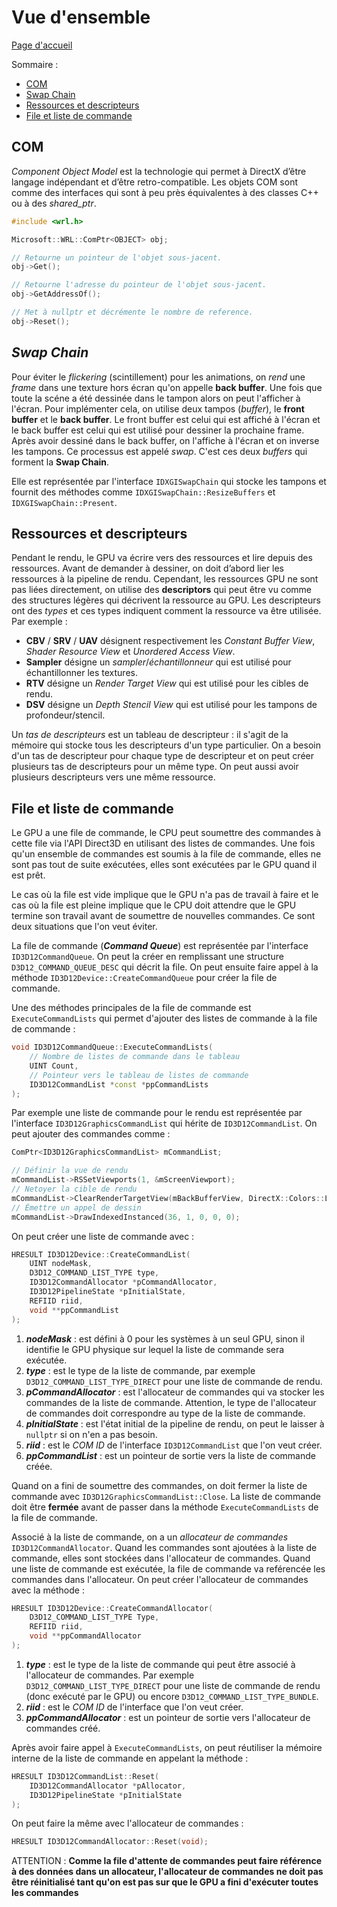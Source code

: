 # Vue d'ensemble

[Page d'accueil](README.md)

Sommaire :
- [COM](#com)
- [Swap Chain](#swap-chain)
- [Ressources et descripteurs](#ressources-et-descripteurs)
- [File et liste de commande](#file-et-liste-de-commande)

## COM
*Component Object Model* est la technologie qui permet à DirectX d’être langage indépendant et d’être retro-compatible. Les objets COM sont comme des interfaces qui sont à peu près équivalentes à des classes C++ ou à des *shared_ptr*. 
```cpp
#include <wrl.h>

Microsoft::WRL::ComPtr<OBJECT> obj;

// Retourne un pointeur de l'objet sous-jacent.
obj->Get();

// Retourne l'adresse du pointeur de l'objet sous-jacent.
obj->GetAddressOf();

// Met à nullptr et décrémente le nombre de reference.
obj->Reset();
```

## *Swap Chain*
Pour éviter le *flickering* (scintillement) pour les animations, on *rend* une *frame* dans une texture hors écran qu'on appelle **back buffer**. Une fois que toute la scéne a été dessinée dans le tampon alors on peut l'afficher à l'écran. Pour implémenter cela, on utilise deux tampos (*buffer*), le **front buffer** et le **back buffer**. Le front buffer est celui qui est affiché à l'écran et le back buffer est celui qui est utilisé pour dessiner la prochaine frame. Après avoir dessiné dans le back buffer, on l'affiche à l'écran et on inverse les tampons. Ce processus est appelé *swap*. C'est ces deux *buffers* qui forment la **Swap Chain**. 

Elle est représentée par l'interface `IDXGISwapChain` qui stocke les tampons et fournit des méthodes comme `IDXGISwapChain::ResizeBuffers` et `IDXGISwapChain::Present`. 

## Ressources et descripteurs
Pendant le rendu, le GPU va écrire vers des ressources et lire depuis des ressources. Avant de demander à dessiner, on doit d’abord lier les ressources à la pipeline de rendu. Cependant, les ressources GPU ne sont pas liées directement, on utilise des **descriptors** qui peut être vu comme des structures légères qui décrivent la ressource au GPU. Les descripteurs ont des *types* et ces types indiquent comment la ressource va être utilisée. Par exemple : 
- **CBV** / **SRV** / **UAV** désignent respectivement les *Constant Buffer View*, *Shader Resource View* et *Unordered Access View*.
- **Sampler** désigne un *sampler*/*échantillonneur* qui est utilisé pour échantillonner les textures.
- **RTV** désigne un *Render Target View* qui est utilisé pour les cibles de rendu.
- **DSV** désigne un *Depth Stencil View* qui est utilisé pour les tampons de profondeur/stencil.

Un *tas de descripteurs* est un tableau de descripteur : il s'agit de la mémoire qui stocke tous les descripteurs d'un type particulier. On a besoin d'un tas de descripteur pour chaque type de descripteur et on peut créer plusieurs tas de descripteurs pour un même type. On peut aussi avoir plusieurs descripteurs vers une même ressource. 

## File et liste de commande
Le GPU a une file de commande, le CPU peut soumettre des commandes à cette file via l'API Direct3D en utilisant des listes de commandes. Une fois qu'un ensemble de commandes est soumis à la file de commande, elles ne sont pas tout de suite exécutées, elles sont exécutées par le GPU quand il est prêt.

Le cas où la file est vide implique que le GPU n'a pas de travail à faire et le cas où la file est pleine implique que le CPU doit attendre que le GPU termine son travail avant de soumettre de nouvelles commandes. Ce sont deux situations que l'on veut éviter.

La file de commande (***Command Queue***) est représentée par l'interface `ID3D12CommandQueue`. On peut la créer en remplissant une structure `D3D12_COMMAND_QUEUE_DESC` qui décrit la file. On peut ensuite faire appel à la méthode `ID3D12Device::CreateCommandQueue` pour créer la file de commande.

Une des méthodes principales de la file de commande est `ExecuteCommandLists` qui permet d'ajouter des listes de commande à la file de commande : 
```cpp
void ID3D12CommandQueue::ExecuteCommandLists(
    // Nombre de listes de commande dans le tableau
    UINT Count, 
    // Pointeur vers le tableau de listes de commande
    ID3D12CommandList *const *ppCommandLists 
);
```

Par exemple une liste de commande pour le rendu est représentée par l'interface `ID3D12GraphicsCommandList` qui hérite de `ID3D12CommandList`. On peut ajouter des commandes comme :
```cpp
ComPtr<ID3D12GraphicsCommandList> mCommandList;

// Définir la vue de rendu
mCommandList->RSSetViewports(1, &mScreenViewport);
// Netoyer la cible de rendu
mCommandList->ClearRenderTargetView(mBackBufferView, DirectX::Colors::LightSteelBlue, 0, nullptr);
// Émettre un appel de dessin
mCommandList->DrawIndexedInstanced(36, 1, 0, 0, 0);
```

On peut créer une liste de commande avec : 
```cpp
HRESULT ID3D12Device::CreateCommandList(
    UINT nodeMask, 
    D3D12_COMMAND_LIST_TYPE type, 
    ID3D12CommandAllocator *pCommandAllocator, 
    ID3D12PipelineState *pInitialState, 
    REFIID riid, 
    void **ppCommandList
);
```
1. ***nodeMask*** : est défini à 0 pour les systèmes à un seul GPU, sinon il identifie le GPU physique sur lequel la liste de commande sera exécutée.
2. ***type*** : est le type de la liste de commande, par exemple `D3D12_COMMAND_LIST_TYPE_DIRECT` pour une liste de commande de rendu.
3. ***pCommandAllocator*** : est l'allocateur de commandes qui va stocker les commandes de la liste de commande. Attention, le type de l'allocateur de commandes doit correspondre au type de la liste de commande.
4. ***pInitialState*** : est l'état initial de la pipeline de rendu, on peut le laisser à `nullptr` si on n'en a pas besoin.
5. ***riid*** : est le *COM ID* de l'interface `ID3D12CommandList` que l'on veut créer.
6. ***ppCommandList*** : est un pointeur de sortie vers la liste de commande créée.

Quand on a fini de soumettre des commandes, on doit fermer la liste de commande avec `ID3D12GraphicsCommandList::Close`. La liste de commande doit être **fermée** avant de passer dans la méthode `ExecuteCommandLists` de la file de commande.

Associé à la liste de commande, on a un *allocateur de commandes* `ID3D12CommandAllocator`. Quand les commandes sont ajoutées à la liste de commande, elles sont stockées dans l'allocateur de commandes. Quand une liste de commande est exécutée, la file de commande va reférencée les commandes dans l'allocateur. On peut créer l'allocateur de commandes avec la méthode : 
```cpp
HRESULT ID3D12Device::CreateCommandAllocator(
    D3D12_COMMAND_LIST_TYPE Type, 
    REFIID riid, 
    void **ppCommandAllocator
);
```
1. ***type*** : est le type de la liste de commande qui peut être associé à l'allocateur de commandes. Par exemple `D3D12_COMMAND_LIST_TYPE_DIRECT` pour une liste de commande de rendu (donc exécuté par le GPU) ou encore `D3D12_COMMAND_LIST_TYPE_BUNDLE`.
2. ***riid*** : est le *COM ID* de l'interface que l'on veut créer.
3. ***ppCommandAllocator*** : est un pointeur de sortie vers l'allocateur de commandes créé.

Après avoir faire appel à `ExecuteCommandLists`, on peut réutiliser la mémoire interne de la liste de commande en appelant la méthode : 
```cpp
HRESULT ID3D12CommandList::Reset(
    ID3D12CommandAllocator *pAllocator,
    ID3D12PipelineState *pInitialState
);
```

On peut faire la même avec l'allocateur de commandes : 
```cpp
HRESULT ID3D12CommandAllocator::Reset(void);
```
ATTENTION : **Comme la file d'attente de commandes peut faire référence à des données dans un allocateur, l'allocateur de commandes ne doit pas être réinitialisé tant qu'on est pas sur que le GPU a fini d'exécuter toutes les commandes**